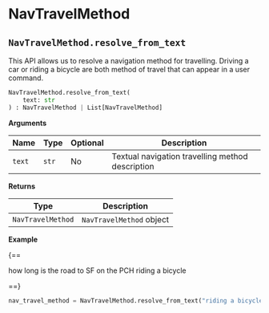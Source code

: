 # NavTravelMethod

## `NavTravelMethod.resolve_from_text`

This API allows us to resolve a navigation method for travelling. Driving a car or riding a bicycle are both method of travel that can appear in a user command.

``` py
NavTravelMethod.resolve_from_text(
    text: str
) : NavTravelMethod | List[NavTravelMethod]
```

**Arguments**

| Name          | Type          | Optional  | Description                              |
| ------------- | --------------| --------- | ---------------------------------------- |
| `text`        | `str`         | No        | Textual navigation travelling method description        |

**Returns**

| Type          | Description       |
| ------------- | ----------------- |
| `NavTravelMethod`    | `NavTravelMethod` object |

**Example**

{==

how long is the road to SF on the PCH riding a bicycle

==}

``` py
nav_travel_method = NavTravelMethod.resolve_from_text("riding a bicycle")
```
